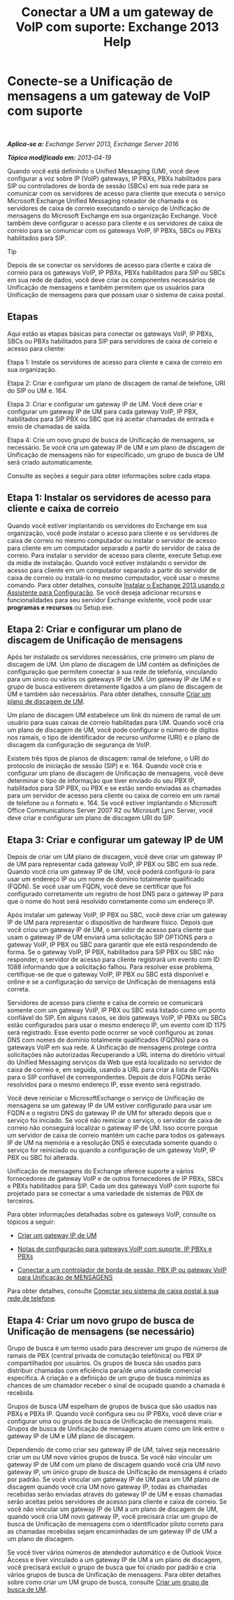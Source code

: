 ﻿---
title: 'Conectar a UM a um gateway de VoIP com suporte: Exchange 2013 Help'
TOCTitle: Conecte-se a Unificação de mensagens a um gateway de VoIP com suporte
ms:assetid: b8dfc8bd-2ee5-418d-b0a4-4fa2ec7e2a2e
ms:mtpsurl: https://technet.microsoft.com/pt-br/library/Bb124360(v=EXCHG.150)
ms:contentKeyID: 50556267
ms.date: 05/22/2018
mtps_version: v=EXCHG.150
ms.translationtype: MT
---

# Conecte-se a Unificação de mensagens a um gateway de VoIP com suporte

 

_**Aplica-se a:** Exchange Server 2013, Exchange Server 2016_

_**Tópico modificado em:** 2013-04-19_

Quando você está definindo o Unified Messaging (UM), você deve configurar a voz sobre IP (VoIP) gateways, IP PBXs, PBXs habilitados para SIP ou controladores de borda de sessão (SBCs) em sua rede para se comunicar com os servidores de acesso para cliente que executa o serviço Microsoft Exchange Unified Messaging roteador de chamada e os servidores de caixa de correio executando o serviço de Unificação de mensagens do Microsoft Exchange em sua organização Exchange. Você também deve configurar o acesso para cliente e os servidores de caixa de correio para se comunicar com os gateways VoIP, IP PBXs, SBCs ou PBXs habilitados para SIP.


> [!TIP]
> Depois de se conectar os servidores de acesso para cliente e caixa de correio para os gateways VoIP, IP PBXs, PBXs habilitados para SIP ou SBCs em sua rede de dados, você deve criar os componentes necessários de Unificação de mensagens e também permitem que os usuários para Unificação de mensagens para que possam usar o sistema de caixa postal.



## Etapas

Aqui estão as etapas básicas para conectar os gateways VoIP, IP PBXs, SBCs ou PBXs habilitados para SIP para servidores de caixa de correio e acesso para cliente:

Etapa 1: Instale os servidores de acesso para cliente e caixa de correio em sua organização.

Etapa 2: Criar e configurar um plano de discagem de ramal de telefone, URI do SIP ou UM e. 164.

Etapa 3: Criar e configurar um gateway IP de UM. Você deve criar e configurar um gateway IP de UM para cada gateway VoIP, IP PBX, habilitados para SIP PBX ou SBC que irá aceitar chamadas de entrada e envio de chamadas de saída.

Etapa 4: Crie um novo grupo de busca de Unificação de mensagens, se necessário. Se você cria um gateway IP de UM e um plano de discagem de Unificação de mensagens não for especificado, um grupo de busca de UM será criado automaticamente.

Consulte as seções a seguir para obter informações sobre cada etapa.

## Etapa 1: Instalar os servidores de acesso para cliente e caixa de correio

Quando você estiver implantando os servidores do Exchange em sua organização, você pode instalar o acesso para cliente e os servidores de caixa de correio no mesmo computador ou instalar o servidor de acesso para cliente em um computador separado a partir do servidor de caixa de correio. Para instalar o servidor de acesso para cliente, execute Setup.exe da mídia de instalação. Quando você estiver instalando o servidor de acesso para cliente em um computador separado a partir do servidor de caixa de correio ou instalá-lo no mesmo computador, você usar o mesmo comando. Para obter detalhes, consulte [Instalar o Exchange 2013 usando o Assistente para Configuração](install-exchange-2013-using-the-setup-wizard-exchange-2013-help.md). Se você deseja adicionar recursos e funcionalidades para seu servidor Exchange existente, você pode usar **programas e recursos** ou Setup.exe.

## Etapa 2: Criar e configurar um plano de discagem de Unificação de mensagens

Após ter instalado os servidores necessários, crie primeiro um plano de discagem de UM. Um plano de discagem de UM contém as definições de configuração que permitem conectar à sua rede de telefonia, vinculando para um único ou vários os gateways IP de UM. Um gateway IP de UM e o grupo de busca estiverem diretamente ligados a um plano de discagem de UM e também são necessários. Para obter detalhes, consulte [Criar um plano de discagem de UM](create-a-um-dial-plan-exchange-2013-help.md).

Um plano de discagem UM estabelece um link do número de ramal de um usuário para suas caixas de correio habilitadas para UM. Quando você cria um plano de discagem de UM, você pode configurar o número de dígitos nos ramais, o tipo de identificador de recurso uniforme (URI) e o plano de discagem da configuração de segurança de VoIP.

Existem três tipos de planos de discagem: ramal de telefone, o URI do protocolo de iniciação de sessão (SIP) e e. 164. Quando você cria e configurar um plano de discagem de Unificação de mensagens, você deve determinar o tipo de informação que tiver enviado do seu PBX IP, habilitados para SIP PBX, ou PBX e se estão sendo enviadas as chamadas para um servidor de acesso para cliente ou caixa de correio em um ramal de telefone ou o formato e. 164. Se você estiver implantando o Microsoft Office Communications Server 2007 R2 ou Microsoft Lync Server, você deve criar e configurar um plano de discagem URI do SIP.

## Etapa 3: Criar e configurar um gateway IP de UM

Depois de criar um UM plano de discagem, você deve criar um gateway IP de UM para representar cada gateway VoIP, IP PBX ou SBC em sua rede. Quando você cria um gateway IP de UM, você poderá configurá-lo para usar um endereço IP ou um nome de domínio totalmente qualificado (FQDN). Se você usar um FQDN, você deve se certificar que foi configurado corretamente um registro de host DNS para o gateway IP para que o nome do host será resolvido corretamente como um endereço IP.

Após instalar um gateway VoIP, IP PBX ou SBC, você deve criar um gateway IP de UM para representar o dispositivo de hardware físico. Depois que você criou um gateway IP de UM, o servidor de acesso para cliente que usam o gateway IP de UM enviará uma solicitação SIP OPTIONS para o gateway VoIP, IP PBX ou SBC para garantir que ele está respondendo de forma. Se o gateway VoIP, IP PBX, habilitados para SIP PBX ou SBC não responder, o servidor de acesso para cliente registrará um evento com ID 1088 informando que a solicitação falhou. Para resolver esse problema, certifique-se de que o gateway VoIP, IP PBX ou SBC está disponível e online e se a configuração do serviço de Unificação de mensagens está correta.

Servidores de acesso para cliente e caixa de correio se comunicará somente com um gateway VoIP, IP PBX ou SBC está listado como um ponto confiável do SIP. Em alguns casos, se dois gateways VoIP, IP PBXs ou SBCs estão configurados para usar o mesmo endereço IP, um evento com ID 1175 será registrado. Esse evento pode ocorrer se você configurou as zonas DNS com nomes de domínio totalmente qualificados (FQDNs) para os gateways VoIP em sua rede. A Unificação de mensagens protege contra solicitações não autorizadas Recuperando a URL interna do diretório virtual do Unified Messaging serviços da Web que está localizado no servidor de caixa de correio e, em seguida, usando a URL para criar a lista de FQDNs para o SIP confiável de correspondentes. Depois de dois FQDNs serão resolvidos para o mesmo endereço IP, esse evento será registrado.

Você deve reiniciar o MicrosoftExchange o serviço de Unificação de mensagens se um gateway IP de UM estiver configurado para usar um FQDN e o registro DNS do gateway IP de UM for alterado depois que o serviço foi iniciado. Se você não reiniciar o serviço, o servidor de caixa de correio não conseguirá localizar o gateway IP de UM. Isso ocorre porque um servidor de caixa de correio mantém um cache para todos os gateways IP de UM na memória e a resolução DNS é executada somente quando o serviço for reiniciado ou quando a configuração de um gateway VoIP, IP PBX ou SBC foi alterada.

Unificação de mensagens do Exchange oferece suporte a vários fornecedores de gateway VoIP e de outros fornecedores de IP PBXs, SBCs e PBXs habilitados para SIP. Cada um dos gateways VoIP com suporte foi projetado para se conectar a uma variedade de sistemas de PBX de terceiros.

Para obter informações detalhadas sobre os gateways VoIP, consulte os tópicos a seguir:

  - [Criar um gateway IP de UM](create-a-um-ip-gateway-exchange-2013-help.md)

  - [Notas de configuração para gateways VoIP com suporte, IP PBXs e PBXs](configuration-notes-for-supported-voip-gateways-ip-pbxs-and-pbxs-exchange-2013-help.md)

  - [Conectar a um controlador de borda de sessão, PBX IP ou gateway VoIP para Unificação de MENSAGENS](connect-a-voip-gateway-ip-pbx-or-session-border-controller-to-um-exchange-2013-help.md)

Para obter detalhes, consulte [Conectar seu sistema de caixa postal à sua rede de telefone](connect-your-voice-mail-system-to-your-telephone-network-exchange-2013-help.md).

## Etapa 4: Criar um novo grupo de busca de Unificação de mensagens (se necessário)

Grupo de busca é um termo usado para descrever um grupo de números de ramais de PBX (central privada de comutação telefônica) ou PBX IP compartilhados por usuários. Os grupos de busca são usados para distribuir chamadas com eficiência para/de uma unidade comercial específica. A criação e a definição de um grupo de busca minimiza as chances de um chamador receber o sinal de ocupado quando a chamada é recebida.

Grupos de busca UM espelham de grupos de busca que são usados nas PBXs e PBXs IP. Quando você configura seu ou IP PBXs, você deve criar e configurar uma ou grupos de busca de Unificação de mensagens mais. Grupos de busca de Unificação de mensagens atuam como um link entre o gateway IP de UM e UM plano de discagem.

Dependendo de como criar seu gateway IP de UM, talvez seja necessário criar um ou UM novo vários grupos de busca. Se você não vincular um gateway IP de UM com um plano de discagem quando você cria UM novo gateway IP, um único grupo de busca de Unificação de mensagens é criado por padrão. Se você vincular um gateway IP de UM para um UM plano de discagem quando você cria UM novo gateway IP, todas as chamadas recebidas serão enviadas através do gateway IP de UM e essas chamadas serão aceitas pelos servidores de acesso para cliente e caixa de correio. Se você não vincular um gateway IP de UM a um plano de discagem de UM, quando você cria UM novo gateway IP, você precisará criar um grupo de busca de Unificação de mensagens com o identificador piloto correto para as chamadas recebidas sejam encaminhadas de um gateway IP de UM a um plano de discagem.

Se você tiver vários números de atendedor automático e de Outlook Voice Access e tiver vinculado a um gateway IP de UM a um plano de discagem, você precisará excluir o grupo de busca que foi criado por padrão e cria vários grupos de busca de Unificação de mensagens. Para obter detalhes sobre como criar um UM grupo de busca, consulte [Criar um grupo de busca de UM](create-a-um-hunt-group-exchange-2013-help.md).

